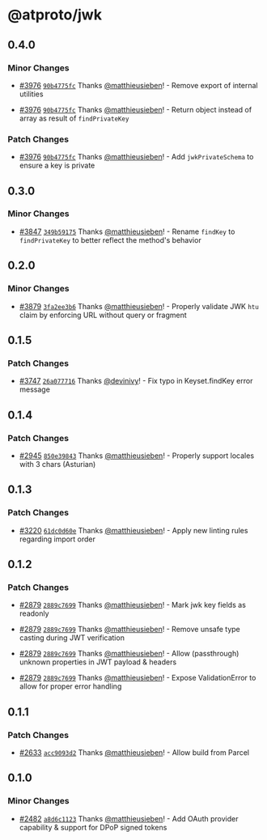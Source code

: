 # @atproto/jwk

## 0.4.0

### Minor Changes

- [#3976](https://github.com/gander-social/atproto/pull/3976) [`90b4775fc`](https://github.com/gander-social/atproto/commit/90b4775fc9c6959171bc12b961ce9421cc14d6ee) Thanks [@matthieusieben](https://github.com/matthieusieben)! - Remove export of internal utilities

- [#3976](https://github.com/gander-social/atproto/pull/3976) [`90b4775fc`](https://github.com/gander-social/atproto/commit/90b4775fc9c6959171bc12b961ce9421cc14d6ee) Thanks [@matthieusieben](https://github.com/matthieusieben)! - Return object instead of array as result of `findPrivateKey`

### Patch Changes

- [#3976](https://github.com/gander-social/atproto/pull/3976) [`90b4775fc`](https://github.com/gander-social/atproto/commit/90b4775fc9c6959171bc12b961ce9421cc14d6ee) Thanks [@matthieusieben](https://github.com/matthieusieben)! - Add `jwkPrivateSchema` to ensure a key is private

## 0.3.0

### Minor Changes

- [#3847](https://github.com/gander-social/atproto/pull/3847) [`349b59175`](https://github.com/gander-social/atproto/commit/349b59175e82ceb9500ae7c6a9a0b9b6aec9d1b6) Thanks [@matthieusieben](https://github.com/matthieusieben)! - Rename `findKey` to `findPrivateKey` to better reflect the method's behavior

## 0.2.0

### Minor Changes

- [#3879](https://github.com/gander-social/atproto/pull/3879) [`3fa2ee3b6`](https://github.com/gander-social/atproto/commit/3fa2ee3b6a382709b10921da53e69a901bccbb05) Thanks [@matthieusieben](https://github.com/matthieusieben)! - Properly validate JWK `htu` claim by enforcing URL without query or fragment

## 0.1.5

### Patch Changes

- [#3747](https://github.com/gander-social/atproto/pull/3747) [`26a077716`](https://github.com/gander-social/atproto/commit/26a07771673bf1090a61efb7c970235f0b2509fc) Thanks [@devinivy](https://github.com/devinivy)! - Fix typo in Keyset.findKey error message

## 0.1.4

### Patch Changes

- [#2945](https://github.com/gander-social/atproto/pull/2945) [`850e39843`](https://github.com/gander-social/atproto/commit/850e39843cb0ec9ea716675f7568c0c601f45e29) Thanks [@matthieusieben](https://github.com/matthieusieben)! - Properly support locales with 3 chars (Asturian)

## 0.1.3

### Patch Changes

- [#3220](https://github.com/gander-social/atproto/pull/3220) [`61dc0d60e`](https://github.com/gander-social/atproto/commit/61dc0d60e19b88c6427a54c6d95a391b5f4da7bd) Thanks [@matthieusieben](https://github.com/matthieusieben)! - Apply new linting rules regarding import order

## 0.1.2

### Patch Changes

- [#2879](https://github.com/gander-social/atproto/pull/2879) [`2889c7699`](https://github.com/gander-social/atproto/commit/2889c76995ce3c569f595ac3c678218e9ce659f0) Thanks [@matthieusieben](https://github.com/matthieusieben)! - Mark jwk key fields as readonly

- [#2879](https://github.com/gander-social/atproto/pull/2879) [`2889c7699`](https://github.com/gander-social/atproto/commit/2889c76995ce3c569f595ac3c678218e9ce659f0) Thanks [@matthieusieben](https://github.com/matthieusieben)! - Remove unsafe type casting during JWT verification

- [#2879](https://github.com/gander-social/atproto/pull/2879) [`2889c7699`](https://github.com/gander-social/atproto/commit/2889c76995ce3c569f595ac3c678218e9ce659f0) Thanks [@matthieusieben](https://github.com/matthieusieben)! - Allow (passthrough) unknown properties in JWT payload & headers

- [#2879](https://github.com/gander-social/atproto/pull/2879) [`2889c7699`](https://github.com/gander-social/atproto/commit/2889c76995ce3c569f595ac3c678218e9ce659f0) Thanks [@matthieusieben](https://github.com/matthieusieben)! - Expose ValidationError to allow for proper error handling

## 0.1.1

### Patch Changes

- [#2633](https://github.com/gander-social/atproto/pull/2633) [`acc9093d2`](https://github.com/gander-social/atproto/commit/acc9093d2845eba02b68fb2f9db33e4f1b59bb10) Thanks [@matthieusieben](https://github.com/matthieusieben)! - Allow build from Parcel

## 0.1.0

### Minor Changes

- [#2482](https://github.com/gander-social/atproto/pull/2482) [`a8d6c1123`](https://github.com/gander-social/atproto/commit/a8d6c112359f5c4c0cfbe2df63443ed275f2a646) Thanks [@matthieusieben](https://github.com/matthieusieben)! - Add OAuth provider capability & support for DPoP signed tokens
